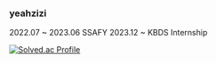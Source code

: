 ### yeahzizi

2022.07 ~ 2023.06 SSAFY 
2023.12 ~ KBDS Internship

[![Solved.ac Profile](http://mazassumnida.wtf/api/v2/generate_badge?boj=fbdpwl1205)](https://solved.ac/fbdpwl1205/)

<!--
**yeahzizi/yeahzizi** is a ✨ _special_ ✨ repository because its `README.md` (this file) appears on your GitHub profile.

Here are some ideas to get you started:

- 🔭 I’m currently working on ...
- 🌱 I’m currently learning ...
- 👯 I’m looking to collaborate on ...
- 🤔 I’m looking for help with ...
- 💬 Ask me about ...
- 📫 How to reach me: ...
- 😄 Pronouns: ...
- ⚡ Fun fact: ...
-->
